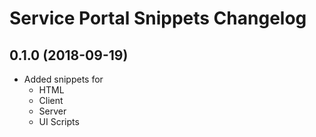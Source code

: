 # Service Portal Snippets Changelog

<a name="0.1.0"></a>

## 0.1.0 (2018-09-19)

- Added snippets for
  - HTML
  - Client
  - Server
  - UI Scripts